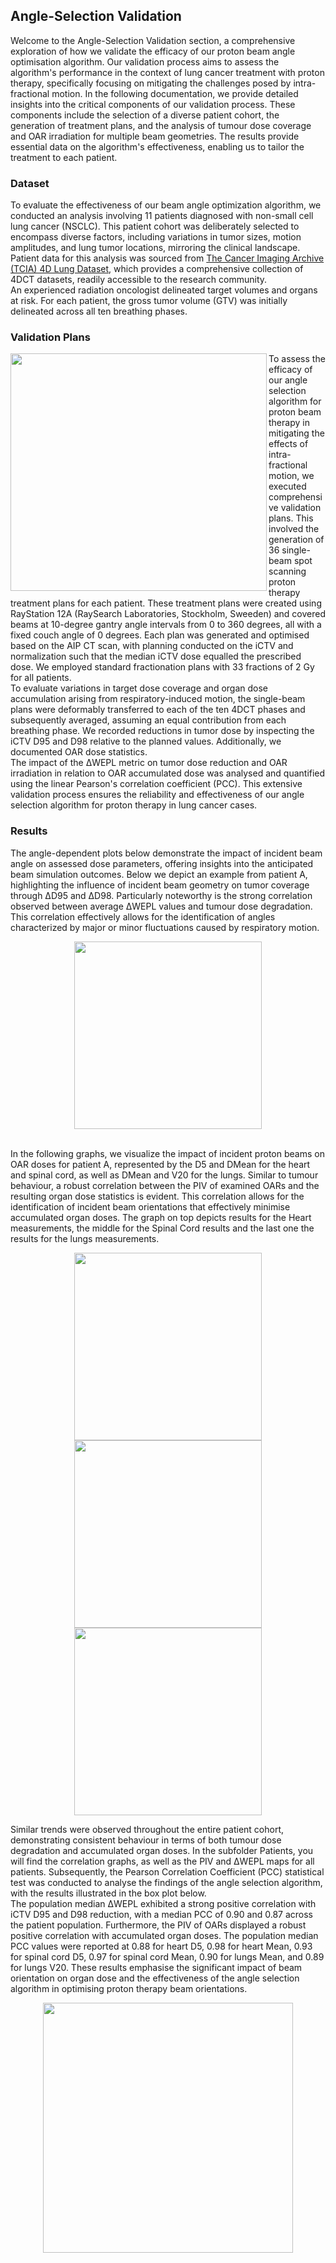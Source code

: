 ## Angle-Selection Validation

Welcome to the Angle-Selection Validation section, a comprehensive exploration of how we validate the efficacy of our proton beam angle optimisation algorithm. Our validation process aims to assess the algorithm's performance in the context of lung cancer treatment with proton therapy, specifically focusing on mitigating the challenges posed by intra-fractional motion. In the following documentation, we provide detailed insights into the critical components of our validation process. These components include the selection of a diverse patient cohort, the generation of treatment plans, and the analysis of tumour dose coverage and OAR irradiation for multiple beam geometries. The results provide essential data on the algorithm's effectiveness, enabling us to tailor the treatment to each patient. 


### Dataset 
To evaluate the effectiveness of our beam angle optimization algorithm, we conducted an analysis involving 11 patients diagnosed with non-small cell lung cancer (NSCLC). This patient cohort was deliberately selected to encompass diverse factors, including variations in tumor sizes, motion amplitudes, and lung tumor locations, mirroring the clinical landscape. Patient data for this analysis was sourced from [The Cancer Imaging Archive (TCIA) 4D Lung Dataset](https://www.cancerimagingarchive.net/nbia-search/?CollectionCriteria=4D-Lung), which provides a comprehensive collection of 4DCT datasets, readily accessible to the research community.
<br> An experienced radiation oncologist delineated target volumes and organs at risk. For each patient, the gross tumor volume (GTV) was initially delineated across all ten breathing phases.

### Validation Plans
<img align="left" width="410" height="380"  src="../Images/Validation_Angle_Selection/p104_Validation_Plan.png">
To assess the efficacy of our angle selection algorithm for proton beam therapy in mitigating the effects of intra-fractional motion, we executed comprehensive validation plans. This involved the generation of 36 single-beam spot scanning proton therapy treatment plans for each patient. These treatment plans were created using RayStation 12A (RaySearch Laboratories, Stockholm, Sweeden) and covered beams at 10-degree gantry angle intervals from 0 to 360 degrees, all with a fixed couch angle of 0 degrees. Each plan was generated and optimised based on the AIP CT scan, with planning conducted on the iCTV and normalization such that the median iCTV dose equalled the prescribed dose. We employed standard fractionation plans with 33 fractions of 2 Gy for all patients.
<br> To evaluate variations in target dose coverage and organ dose accumulation arising from respiratory-induced motion, the single-beam plans were deformably transferred to each of the ten 4DCT phases and subsequently averaged, assuming an equal contribution from each breathing phase. We recorded reductions in tumor dose by inspecting the iCTV D95 and D98 relative to the planned values. Additionally, we documented OAR dose statistics.
<br> The impact of the ΔWEPL metric on tumor dose reduction and OAR irradiation in relation to OAR accumulated dose was analysed and quantified using the linear Pearson's correlation coefficient (PCC). This extensive validation process ensures the reliability and effectiveness of our angle selection algorithm for proton therapy in lung cancer cases.

### Results 
The angle-dependent plots below demonstrate the impact of incident beam angle on assessed dose parameters, offering insights into the anticipated beam simulation outcomes. Below we depict an example from patient A, highlighting the influence of incident beam geometry on tumor coverage through ΔD95 and ΔD98. Particularly noteworthy is the strong correlation observed between average ΔWEPL values and tumour dose degradation. This correlation effectively allows for the identification of angles characterized by major or minor fluctuations caused by respiratory motion.
<p align="center">
  <img align="centre" height = 300  src="../Images/Validation_Angle_Selection/P104_Tumour_WEPL_Dose.png">
 </p> 
</br>In the following graphs, we visualize the impact of incident proton beams on OAR doses for patient A, represented by the D5 and DMean for the heart and spinal cord, as well as DMean and V20 for the lungs. Similar to tumour behaviour, a robust correlation between the PIV of examined OARs and the resulting organ dose statistics is evident. This correlation allows for the identification of incident beam orientations that effectively minimise accumulated organ doses. The graph on top depicts results for the Heart measurements, the middle for the Spinal Cord results and the last one the results for the lungs measurements. 
<p align="center">
  <img align="centre" height = 300  src="../Images/Validation_Angle_Selection/P104_Heart_PIV_Dose.png">
  <img align="centre" height = 300  src="../Images/Validation_Angle_Selection/P104_Spinal_Cord_PIV_Dose.png">
  <img align="centre" height = 300  src="../Images/Validation_Angle_Selection/P104_Lungs_PIV_Dose.png">
</p>

Similar trends were observed throughout the entire patient cohort, demonstrating consistent behaviour in terms of both tumour dose degradation and accumulated organ doses. In the subfolder Patients, you will find the correlation graphs, as well as the PIV and ΔWEPL maps for all patients. Subsequently, the Pearson Correlation Coefficient (PCC) statistical test was conducted to analyse the findings of the angle selection algorithm, with the results illustrated in the box plot below. 
<br>The population median ΔWEPL exhibited a strong positive correlation with iCTV D95 and D98 reduction, with a median PCC of 0.90 and 0.87 across the patient population. Furthermore, the PIV of OARs displayed a robust positive correlation with accumulated organ doses. The population median PCC values were reported at 0.88 for heart D5, 0.98 for heart Mean, 0.93 for spinal cord D5, 0.97 for spinal cord Mean, 0.90 for lungs Mean, and 0.89 for lungs V20. These results emphasise the significant impact of beam orientation on organ dose and the effectiveness of the angle selection algorithm in optimising proton therapy beam orientations.

<p align="center">
  <img align="centre" height = 400  src="../Images/Validation_Angle_Selection/Population_PCC.png">
 </p> 
